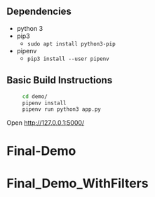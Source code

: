 ## Dependencies
* python 3
* pip3
  * `sudo apt install python3-pip`
* pipenv
  * `pip3 install --user pipenv`

## Basic Build Instructions

 ```bash 
      cd demo/
      pipenv install
      pipenv run python3 app.py
  ```
Open http://127.0.0.1:5000/
# Final-Demo
# Final_Demo_WithFilters
